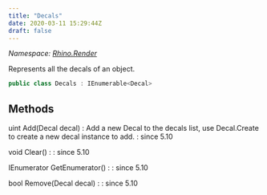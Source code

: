 ```yaml
---
title: "Decals"
date: 2020-03-11 15:29:44Z
draft: false
---
```


*Namespace: [Rhino.Render](../)*

Represents all the decals of an object.
```cs
public class Decals : IEnumerable<Decal>
```
## Methods

uint Add(Decal decal)
: Add a new Decal to the decals list, use Decal.Create to create
     a new decal instance to add.
: since 5.10

void Clear()
: 
: since 5.10

IEnumerator<Decal> GetEnumerator()
: 
: since 5.10

bool Remove(Decal decal)
: 
: since 5.10
